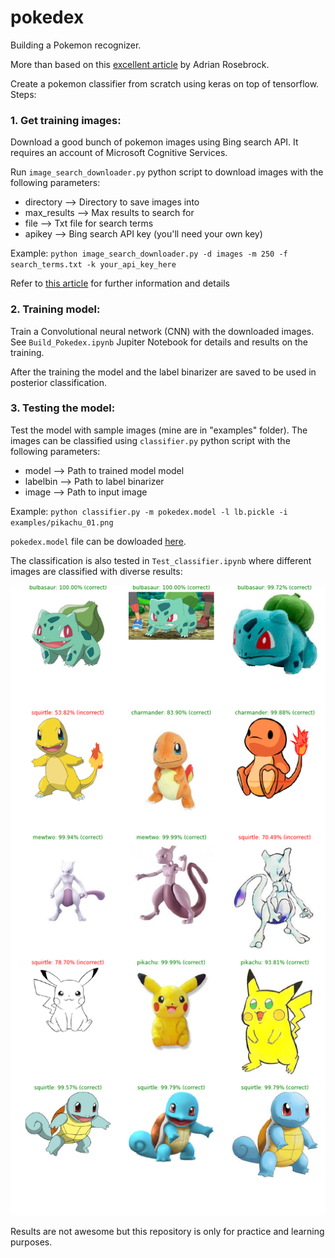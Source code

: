 # pokedex
Building a Pokemon recognizer.

More than based on this [excellent article](
https://www.pyimagesearch.com/2018/04/16/keras-and-convolutional-neural-networks-cnns/?utm_source=mybridge&utm_medium=blog&utm_campaign=read_more) by Adrian Rosebrock.

Create a pokemon classifier from scratch using keras on top of tensorflow.
Steps:

### 1. Get training images:

   Download a good bunch of pokemon images using Bing search API. It requires an account of Microsoft Cognitive Services.

   Run `image_search_downloader.py` python script to download images with the following parameters:

  * directory --> Directory to save images into
  * max_results --> Max results to search for
  * file --> Txt file for search terms
  * apikey --> Bing search API key (you'll need your own key)
  
   Example: `python image_search_downloader.py -d images -m 250 -f search_terms.txt -k your_api_key_here`
  
   Refer to [this article](https://www.pyimagesearch.com/2018/04/09/how-to-quickly-build-a-deep-learning-image-dataset/) for further information and details
  
### 2. Training model:

   Train a Convolutional neural network (CNN) with the downloaded images. See `Build_Pokedex.ipynb` Jupiter Notebook for details and results on the training.

   After the training the model and the label binarizer are saved to be used in posterior classification.

### 3. Testing the model:

   Test the model with sample images (mine are in "examples" folder). The images can be classified using `classifier.py` python script with the following parameters:

  * model --> Path to trained model model
  * labelbin --> Path to label binarizer
  * image --> Path to input image
  
Example: `python classifier.py -m pokedex.model -l lb.pickle -i examples/pikachu_01.png`

`pokedex.model` file can be dowloaded [here](https://www.amazon.es/clouddrive/share/xRIHKaA1k1k8KRiQmZWliMUwXxq8IifpzsoWOv49EIt?_encoding=UTF8&%2AVersion%2A=1&%2Aentries%2A=0&mgh=1).
  
  The classification is also tested in `Test_classifier.ipynb` where different images are classified with diverse results:
  
  ![alt text](classifier_results.png)


Results are not awesome but this repository is only for practice and learning purposes.